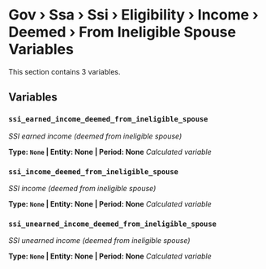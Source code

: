 # Gov › Ssa › Ssi › Eligibility › Income › Deemed › From Ineligible Spouse Variables

This section contains 3 variables.

## Variables

### `ssi_earned_income_deemed_from_ineligible_spouse`
*SSI earned income (deemed from ineligible spouse)*

**Type: `None` | Entity: None | Period: None**
*Calculated variable*

### `ssi_income_deemed_from_ineligible_spouse`
*SSI income (deemed from ineligible spouse)*

**Type: `None` | Entity: None | Period: None**
*Calculated variable*

### `ssi_unearned_income_deemed_from_ineligible_spouse`
*SSI unearned income (deemed from ineligible spouse)*

**Type: `None` | Entity: None | Period: None**
*Calculated variable*
